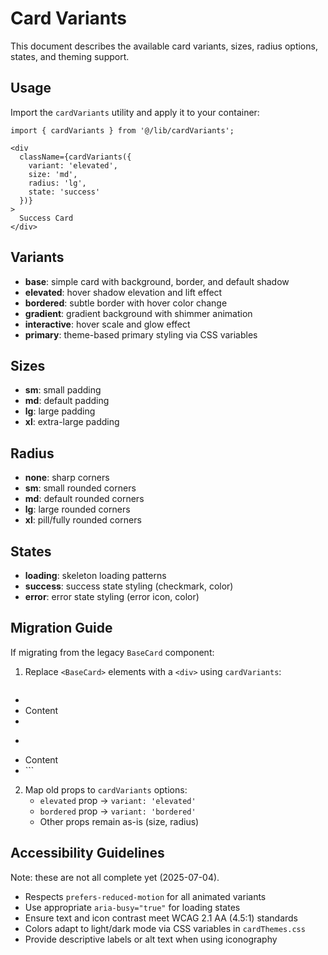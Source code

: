 # Card Variants

This document describes the available card variants, sizes, radius options, states, and theming support.

## Usage

Import the `cardVariants` utility and apply it to your container:

```tsx
import { cardVariants } from '@/lib/cardVariants';

<div
  className={cardVariants({
    variant: 'elevated',
    size: 'md',
    radius: 'lg',
    state: 'success'
  })}
>
  Success Card
</div>
```

## Variants

- **base**: simple card with background, border, and default shadow
- **elevated**: hover shadow elevation and lift effect
- **bordered**: subtle border with hover color change
- **gradient**: gradient background with shimmer animation
- **interactive**: hover scale and glow effect
- **primary**: theme-based primary styling via CSS variables

## Sizes

- **sm**: small padding
- **md**: default padding
- **lg**: large padding
- **xl**: extra-large padding

## Radius

- **none**: sharp corners
- **sm**: small rounded corners
- **md**: default rounded corners
- **lg**: large rounded corners
- **xl**: pill/fully rounded corners

## States

- **loading**: skeleton loading patterns
- **success**: success state styling (checkmark, color)
- **error**: error state styling (error icon, color)

## Migration Guide

If migrating from the legacy `BaseCard` component:

1. Replace `<BaseCard>` elements with a `<div>` using `cardVariants`:
   ```diff
-  <BaseCard elevated>
-    Content
-  </BaseCard>
+  <div className={cardVariants({ variant: 'elevated' })}>
+    Content
+  </div>
   ```
2. Map old props to `cardVariants` options:
   - `elevated` prop → `variant: 'elevated'`
   - `bordered` prop → `variant: 'bordered'`
   - Other props remain as-is (size, radius)

## Accessibility Guidelines
Note: these are not all complete yet (2025-07-04).
- Respects `prefers-reduced-motion` for all animated variants
- Use appropriate `aria-busy="true"` for loading states
- Ensure text and icon contrast meet WCAG 2.1 AA (4.5:1) standards
- Colors adapt to light/dark mode via CSS variables in `cardThemes.css`
- Provide descriptive labels or alt text when using iconography
